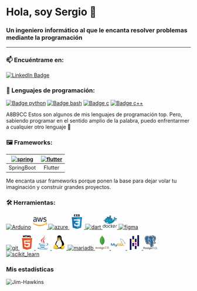 # Hola, soy Sergio 👋
### Un ingeniero informático al que le encanta resolver problemas mediante la programación

---

### 📫 Encuéntrame en:

[![LinkedIn Badge](https://img.shields.io/badge/LinkedIn-blue?style=for-the-badge&logo=linkedin&logoColor=white)](https://www.linkedin.com/in/sergio-gil-nova-arquitecto-sw/)

### 💬 Lenguajes de programación:

[![Badge python](https://img.shields.io/badge/Python-3776AB?logo=python&style=for-the-badge)](https://www.python.org)
[![Badge bash](https://img.shields.io/badge/GNU_Bash-000000?logo=gnubash&style=for-the-badge)](https://www.gnu.org/software/bash/)
[![Badge c](https://img.shields.io/badge/C-000000?logo=c&style=for-the-badge)](https://www.cprogramming.com/)
[![Badge c++](https://img.shields.io/badge/C++-00599C?logo=cplusplus&style=for-the-badge)](https://cplusplus.com/doc/tutorial/)

A8B9CC
Estos son algunos de mis lenguajes de programación top. Pero, sabiendo programar en el sentido amplio de la palabra, puedo enfrentarmer a cualquier otro lenguaje 💪

### 🖼️ Frameworks:

[<img src="https://www.vectorlogo.zone/logos/springio/springio-icon.svg" alt="spring" width="40" height="40"/>](https://spring.io/projects/spring-boot) | [<img src="https://www.vectorlogo.zone/logos/flutterio/flutterio-icon.svg" alt="flutter" width="40" height="40"/>](https://flutter.dev)
:---:|:---:
SpringBoot | Flutter

Me encanta usar frameworks porque ponen la base para dejar volar tu imaginación y construir grandes proyectos.

### 🛠️ Herramientas:

  <a href="https://www.arduino.cc/" target="_blank" rel="noreferrer"><img src="https://cdn.worldvectorlogo.com/logos/arduino-1.svg" alt="Arduino" width="40" height="30" /></a>
  <a href="https://aws.amazon.com" target="_blank" rel="noreferrer"> <img src="https://raw.githubusercontent.com/devicons/devicon/master/icons/amazonwebservices/amazonwebservices-original-wordmark.svg" alt="aws" width="40" height="40"/> </a> 
  <a href="https://azure.microsoft.com/en-in/" target="_blank" rel="noreferrer"> <img src="https://www.vectorlogo.zone/logos/microsoft_azure/microsoft_azure-icon.svg" alt="azure" width="40" height="40"/> </a> 
  <a href="https://www.w3schools.com/css/" target="_blank" rel="noreferrer"> <img src="https://raw.githubusercontent.com/devicons/devicon/master/icons/css3/css3-original-wordmark.svg" alt="css3" width="40" height="40"/> </a> 
  <a href="https://dart.dev" target="_blank" rel="noreferrer"> <img src="https://www.vectorlogo.zone/logos/dartlang/dartlang-icon.svg" alt="dart" width="40" height="40"/> </a> 
  <a href="https://www.docker.com/" target="_blank" rel="noreferrer"> <img src="https://raw.githubusercontent.com/devicons/devicon/master/icons/docker/docker-original-wordmark.svg" alt="docker" width="40" height="40"/> </a> 
  <a href="https://www.figma.com/" target="_blank" rel="noreferrer"> <img src="https://www.vectorlogo.zone/logos/figma/figma-icon.svg" alt="figma" width="40" height="40"/> </a> 

  <a href="https://git-scm.com/" target="_blank" rel="noreferrer"> <img src="https://www.vectorlogo.zone/logos/git-scm/git-scm-icon.svg" alt="git" width="40" height="40"/> </a> 
  <a href="https://www.w3.org/html/" target="_blank" rel="noreferrer"> <img src="https://raw.githubusercontent.com/devicons/devicon/master/icons/html5/html5-original-wordmark.svg" alt="html5" width="40" height="40"/> </a> <a href="https://www.java.com" target="_blank" rel="noreferrer"> <img src="https://raw.githubusercontent.com/devicons/devicon/master/icons/java/java-original.svg" alt="java" width="40" height="40"/> </a> 
  <a href="https://www.linux.org/" target="_blank" rel="noreferrer"> <img src="https://raw.githubusercontent.com/devicons/devicon/master/icons/linux/linux-original.svg" alt="linux" width="40" height="40"/> </a> <a href="https://mariadb.org/" target="_blank" rel="noreferrer"> <img src="https://www.vectorlogo.zone/logos/mariadb/mariadb-icon.svg" alt="mariadb" width="40" height="40"/> </a> 
  <a href="https://www.mongodb.com/" target="_blank" rel="noreferrer"> <img src="https://raw.githubusercontent.com/devicons/devicon/master/icons/mongodb/mongodb-original-wordmark.svg" alt="mongodb" width="40" height="40"/> </a> 
  <a href="https://www.mysql.com/" target="_blank" rel="noreferrer"> <img src="https://raw.githubusercontent.com/devicons/devicon/master/icons/mysql/mysql-original-wordmark.svg" alt="mysql" width="40" height="40"/> </a> 
  <a href="https://pandas.pydata.org/" target="_blank" rel="noreferrer"> <img src="https://raw.githubusercontent.com/devicons/devicon/2ae2a900d2f041da66e950e4d48052658d850630/icons/pandas/pandas-original.svg" alt="pandas" width="40" height="40"/> </a> 
  <a href="https://www.postgresql.org" target="_blank" rel="noreferrer"> <img src="https://raw.githubusercontent.com/devicons/devicon/master/icons/postgresql/postgresql-original-wordmark.svg" alt="postgresql" width="40" height="40"/> </a> 
  <a href="https://scikit-learn.org/" target="_blank" rel="noreferrer"> <img src="https://upload.wikimedia.org/wikipedia/commons/0/05/Scikit_learn_logo_small.svg" alt="scikit_learn" width="40" height="40"/> </a> 

### Mis estadísticas

<!--img src="https://github-readme-stats.vercel.app/api/top-langs?username=Jim-Hawkins&show_icons=true&locale=en&layout=compact" alt="Jim-Hawkins" />
Estas dos hay que lanzarlas en un servidor personal. Si no, solo muestran las estadísticas públicas.
<img src="https://github-readme-stats.vercel.app/api?username=Jim-Hawkins&show_icons=true&locale=en" alt="Jim-Hawkins" /-->

<img src="https://github-readme-streak-stats.herokuapp.com/?user=Jim-Hawkins&theme=sea&fire=orange" alt="Jim-Hawkins" />


<!--
**Jim-Hawkins/Jim-Hawkins** is a ✨ _special_ ✨ repository because its `README.md` (this file) appears on your GitHub profile.

Here are some ideas to get you started:

- 🔭 I’m currently working on ...
- 🌱 I’m currently learning ...
- 👯 I’m looking to collaborate on ...
- 🤔 I’m looking for help with ...
- 💬 Ask me about ...
- //📫 How to reach me: ...
- //😄 Pronouns: ...
- ⚡ Fun fact: ...
-->
